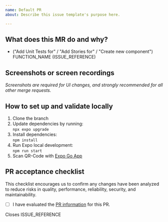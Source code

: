```yaml
---
name: Default PR
about: Describe this issue template's purpose here. 

---
```


## What does this MR do and why?

- ("Add Unit Tests for" / "Add Stories for" / "Create new component") FUNCTION_NAME (ISSUE_REFERENCE)

## Screenshots or screen recordings

_Screenshots are required for UI changes, and strongly recommended for all other merge requests._

<!--
Please include any relevant screenshots or screen recordings that will assist
reviewers and future readers. If you need help visually verifying the change,
please leave a comment and ping a GitLab reviewer, maintainer, or MR coach.
-->

## How to set up and validate locally

1. Clone the branch
2. Update dependencies by running:  
   `npx expo upgrade`
3. Install dependencies:  
   `npm install`
4. Run Expo local development:  
   `npm run start`
5. Scan QR-Code with [Expo Go App](https://expo.dev/client)

## PR acceptance checklist

This checklist encourages us to confirm any changes have been analyzed to reduce risks in quality, performance, reliability, security, and maintainability.

* [ ] I have evaluated the [PR information](https://docs.github.com/de/pull-requests/collaborating-with-pull-requests/reviewing-changes-in-pull-requests/about-pull-request-reviews) for this PR.

Closes ISSUE_REFERENCE